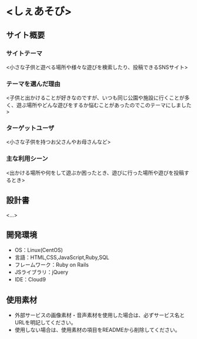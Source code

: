 # <しぇあそび>

## サイト概要
### サイトテーマ
<小さな子供と遊べる場所や様々な遊びを検索したり、投稿できるSNSサイト>

### テーマを選んだ理由
<子供と出かけることが好きなのですが、いつも同じ公園や施設に行くことが多く、遊ぶ場所やどんな遊びをするか悩むことがあったのでこのテーマにしました>

### ターゲットユーザ
<小さな子供を持つお父さんやお母さんなど>

### 主な利用シーン
<出かける場所や何をして遊ぶか困ったとき、遊びに行った場所や遊びを投稿するとき>

## 設計書
<...>

## 開発環境
- OS：Linux(CentOS)
- 言語：HTML,CSS,JavaScript,Ruby,SQL
- フレームワーク：Ruby on Rails
- JSライブラリ：jQuery
- IDE：Cloud9

## 使用素材
- 外部サービスの画像素材・音声素材を使用した場合は、必ずサービス名とURLを明記してください。
- 使用しない場合は、使用素材の項目をREADMEから削除してください。